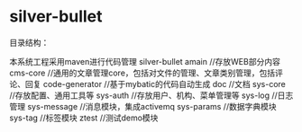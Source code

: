 # silver-bullet

目录结构：

本系统工程采用maven进行代码管理
silver-bullet
amain       //存放WEB部分内容
cms-core     //通用的文章管理core，包括对文件的管理、文章类别管理，包括评论、回复
code-generator  //基于mybatic的代码自动生成
doc           //文档
sys-core     //存放配置、通用工具等
sys-auth     //存放用户、机构、菜单管理等
sys-log      //日志管理
sys-message  //消息模块，集成activemq
sys-params   //数据字典模块
sys-tag      //标签模块
ztest        //测试demo模块
